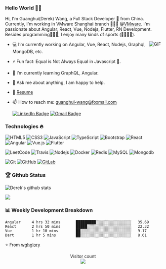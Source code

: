 <!--
**wghglory/wghglory** is a ✨ _special_ ✨ repository because its `README.md` (this file) appears on your GitHub profile.

Here are some ideas to get you started:

- 🔭 I’m currently working on ...
- 🌱 I’m currently learning ...
- 👯 I’m looking to collaborate on ...
- 🤔 I’m looking for help with ...
- 💬 Ask me about ...
- 📫 How to reach me: ...
- 😄 Pronouns: ...
- ⚡ Fun fact: ...
-->

### Hello World 👋😁

Hi, I'm Guanghui(Derek) Wang, a Full Stack Developer 🚀 from China. Currently, I'm working in VMware Shanghai branch 🙍🏽‍♂️ [@VMware](https://github.com/vmware). I'm passionate about Angular, React, Vue, Nodejs, Flutter, RN Development. Besides programming👨🏻‍💻, I enjoy many kinds of sports (🏀🏊‍♂️🏸).

<img align="right" alt="GIF" src="https://media.giphy.com/media/836HiJc7pgzy8iNXCn/giphy.gif" />

- 💻 I’m currently working on Angular, Vue, React, Nodejs, Graphql, MongoDB, etc.
- ⚡ Fun fact: Equal is Not Always Equal in Javascript 🤣.
- 🌱 I’m currently learning GraphQL, Angular.
- 💬 Ask me about anything, I am happy to help.
- 📝 [Resume](https://github.com/wghglory/guanghui.resume)
- 📫 How to reach me: [guanghui-wang@foxmail.com](mailto:guanghui-wang@foxmail.com)

  [![LinkedIn Badge](https://img.shields.io/badge/-guanghuiwang-blue?style=flat-square&logo=Linkedin&logoColor=white&link=https://www.linkedin.com/in/guanghuiwang)](https://www.linkedin.com/in/guanghuiwang/) [![Gmail Badge](https://img.shields.io/badge/-derekghw@gmail.com-c14438?style=flat-square&logo=Gmail&logoColor=white&link=mailto:derekghw@gmail.com)](mailto:derekghw@gmail.com)

<!-- [![Twitter Badge](https://img.shields.io/badge/-@wghglory-1ca0f1?style=flat-square&labelColor=1ca0f1&logo=twitter&logoColor=white&link=https://twitter.com/wghglory)](https://twitter.com/wghglory) [![Instagram Badge](https://img.shields.io/badge/-@wghglory-e4405f?style=flat-square&labelColor=f94877&logo=instagram&logoColor=white&link=https://www.instagram.com/wghglory/)](https://www.instagram.com/wghglory/) -->
<!-- - 👯 I’m looking to collaborate on [Gitbook](https://github.com/wghglory/gitbook) 🤝; -->

### Technologies 🔥

<!-- ![Python](https://img.shields.io/badge/-Python-black?style=flat&logo=python) ![Java](https://img.shields.io/badge/Java-orange?style=flat&logo=java&logoColor=white) ![SpringBoot](https://img.shields.io/badge/-Springboot-black?style=flat&logo=spring) ![AzureDevops](https://img.shields.io/badge/-AzureDevops-0175C2?style=flat&logo=azureDevops) -->

![HTML5](https://img.shields.io/badge/-HTML5-E34F26?style=flat&logo=html5&logoColor=white) ![CSS3](https://img.shields.io/badge/-CSS3-1572B6?style=flat&logo=css3) ![JavaScript](https://img.shields.io/badge/-JavaScript-black?style=flat&logo=javascript) ![TypeScript](https://img.shields.io/badge/-TypeScript-1572B6?style=flat&logo=typescript) ![Bootstrap](https://img.shields.io/badge/-Bootstrap-563D7C?style=flat&logo=bootstrap) ![React](https://img.shields.io/badge/-React-black?style=flat&logo=react) ![Angular](https://img.shields.io/badge/-Angular-DD0031?style=flat&logo=angular) ![Vue.js](https://img.shields.io/badge/-Vue.js-4fc08d?style=flat&logo=vue.js) ![Flutter](https://img.shields.io/badge/-Flutter-Black?style=flat&logo=flutter)

![LeetCode](https://img.shields.io/badge/-LeetCode-02569B?style=flat&logo=leetCode) ![Travis](https://img.shields.io/badge/-Travis-red?style=flat&logo=travis) ![Nodejs](https://img.shields.io/badge/-Nodejs-black?style=flat&logo=Node.js) ![Docker](https://img.shields.io/badge/-Docker-black?style=flat&logo=docker) ![Redis](https://img.shields.io/badge/-Redis-black?style=flat&logo=redis) ![MySQL](https://img.shields.io/badge/-MySQL-black?style=flat&logo=mysql) ![Mongodb](https://img.shields.io/badge/-Mongodb-Black?style=flat&logo=mongodb)

![Git](https://img.shields.io/badge/-Git-black?style=flat&logo=git) ![GitHub](https://img.shields.io/badge/-GitHub-181717?style=flat&logo=github) [![GitLab](https://img.shields.io/badge/-GitLab-FCA121?style=flat&logo=gitlab)](https://gitlab.com/hritik5102)

### 🏆 Github Status

![Derek's github stats](https://github-readme-stats.vercel.app/api?username=wghglory&hide=contribs&show_icons=true&hide_border=true&count_private=true&theme=vue)

<a href="https://github.com/wghglory">
  <img align="center" src="https://github-readme-stats.vercel.app/api/top-langs/?username=wghglory" />
</a>

### 📊 Weekly Development Breakdown

<!--START_SECTION:waka-->

```text
Angular     4 hrs 32 mins       █████████░░░░░░░░░░░░░░░░   35.69
React       2 hrs 50 mins       █████░░░░░░░░░░░░░░░░░░░░   22.32
Vue         1 hr 10 mins        ██░░░░░░░░░░░░░░░░░░░░░░░   9.17
Dart        1 hr 5 mins         ██░░░░░░░░░░░░░░░░░░░░░░░   8.61
```

<!-- Contact icons
<a href="https://www.linkedin.com/in/guanghuiwang/">
  <img align="left" alt="Derek's LinkedIn" width="22px" src="https://cdn.jsdelivr.net/npm/simple-icons@v3/icons/linkedin.svg" />
</a>
<a href="https://github.com/wghglory">
  <img align="left" alt="Derek's Github" width="22px" src="https://cdn.jsdelivr.net/npm/simple-icons@v3/icons/github.svg" />
</a>
<a href="https://instagram.com/wghglory">
  <img align="left" alt="Derek's Instagram" width="22px" src="https://cdn.jsdelivr.net/npm/simple-icons@v3/icons/instagram.svg" />
</a>
<a href="https://www.facebook.com/wghglory">
  <img align="left" alt="Derek's Facebook" width="22px" src="https://cdn.jsdelivr.net/npm/simple-icons@v3/icons/facebook.svg" />
</a>
<a href="https://medium.com/@wghglory">
  <img align="left" alt="Derek's Medium" width="22px" src="https://cdn.jsdelivr.net/npm/simple-icons@v3/icons/medium.svg" />
</a>

<a href="https://github.com/wghglory/gitbook">
  <img align="left" src="https://github-readme-stats.vercel.app/api/pin/?username=wghglory&repo=gitbook" />
</a>

<div align="center">
  <h3 align="center">Connect with me<img align="center" src="https://github.com/rajput2107/rajput2107/blob/master/Assets/Handshake.gif" height="33px" /></h3>
</div>
<p align="center">
 <a href="https://www.linkedin.com/in/https://www.linkedin.com/in/guanghuiwang/" target="blank">
  <img align="center" alt="Derek's LinkedIn" width="30px" src="https://www.vectorlogo.zone/logos/linkedin/linkedin-icon.svg" />
 </a>
 <a href="https://www.instagram.com/cyber_freak_21/" target="blank">
  <img align="center" alt="Derek's Instagram" width="30px" src="https://www.vectorlogo.zone/logos/instagram/instagram-icon.svg" />
 </a>
 <a href="https://twitter.com/wghglory" target="blank">
  <img align="center" alt="Derek's Twitter" width="30px" src="https://www.vectorlogo.zone/logos/twitter/twitter-official.svg" />
 </a>
 <a href="https://medium.com/wghglory" target="blank">
  <img align="center" alt="Derek's Twitter" width="30px" src="https://www.vectorlogo.zone/logos/medium/medium-tile.svg" />
 </a>
  <br/>
  <br/>
  Thanks for stopping by 😁<br/>
</p> -->

⭐️ From [wghglory](https://github.com/wghglory)

<p align="center">
  Visitor count<br>
  <img src="https://profile-counter.glitch.me/wghglory/count.svg" />
</p>
